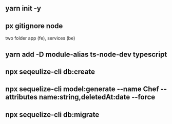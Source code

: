 ## yarn init -y
## px gitignore node

two folder app (fe), services (be)

## yarn add -D module-alias ts-node-dev typescript

## npx seqeulize-cli db:create

## npx sequelize-cli model:generate --name Chef --attributes name:string,deletedAt:date --force

##  npx sequelize-cli db:migrate